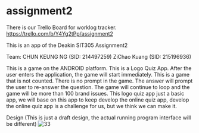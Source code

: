 # assignment2

There is our Trello Board for worklog tracker.
https://trello.com/b/Y4Yg2tPp/assignment2

This is an app of the Deakin SIT305 Assignment2

Team:
CHUN KEUNG NG (SID: 214497259)
ZiChao Kuang (SID: 215196936)

This is a game on the ANDROID platform. This is a Logo Quiz App. After the user enters the application, the game will start immediately. This is a game that is not counted. There is no prompt in the game. The answer will prompt the user to re-answer the question. The game will continue to loop and the game will be more than 100 brand issues. This logo quiz app just a basic app, we will base on this app to keep develop the online quiz app, develop the online quiz app is a challenge for us, but we think we can make it.

Design
(This is just a draft design, the actual running program interface will be different)
![33](https://user-images.githubusercontent.com/39719506/55706503-b5630a00-5a24-11e9-8534-7772870dd8f0.jpg)
